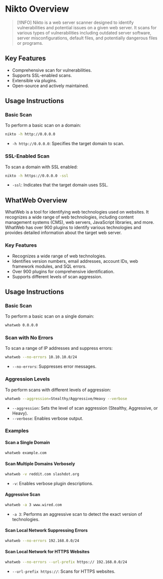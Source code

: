 # Nikto Overview

>[!INFO]
>Nikto is a web server scanner designed to identify vulnerabilities and potential issues on a given web server. It scans for various types of vulnerabilities including outdated server software, server misconfigurations, default files, and potentially dangerous files or programs. 

## Key Features
- Comprehensive scan for vulnerabilities.
- Supports SSL-enabled scans.
- Extensible via plugins.
- Open-source and actively maintained.

## Usage Instructions

### Basic Scan
To perform a basic scan on a domain:
```bash
nikto -h http://0.0.0.0
```
- `-h http://0.0.0.0`: Specifies the target domain to scan.

### SSL-Enabled Scan
To scan a domain with SSL enabled:
```bash
nikto -h https://0.0.0.0 -ssl
```
- `-ssl`: Indicates that the target domain uses SSL.

## WhatWeb Overview

WhatWeb is a tool for identifying web technologies used on websites. It recognizes a wide range of web technologies, including content management systems (CMS), web servers, JavaScript libraries, and more. WhatWeb has over 900 plugins to identify various technologies and provides detailed information about the target web server.

### Key Features
- Recognizes a wide range of web technologies.
- Identifies version numbers, email addresses, account IDs, web framework modules, and SQL errors.
- Over 900 plugins for comprehensive identification.
- Supports different levels of scan aggression.

## Usage Instructions

### Basic Scan
To perform a basic scan on a single domain:
```bash
whatweb 0.0.0.0
```

### Scan with No Errors
To scan a range of IP addresses and suppress errors:
```bash
whatweb --no-errors 10.10.10.0/24
```
- `--no-errors`: Suppresses error messages.

### Aggression Levels
To perform scans with different levels of aggression:
```bash
whatweb --aggression=Stealthy/Aggressive/Heavy --verbose
```
- `--aggression`: Sets the level of scan aggression (Stealthy, Aggressive, or Heavy).
- `--verbose`: Enables verbose output.

### Examples

#### Scan a Single Domain
```bash
whatweb example.com
```

#### Scan Multiple Domains Verbosely
```bash
whatweb -v reddit.com slashdot.org
```
- `-v`: Enables verbose plugin descriptions.

#### Aggressive Scan
```bash
whatweb -a 3 www.wired.com
```
- `-a 3`: Performs an aggressive scan to detect the exact version of technologies.

#### Scan Local Network Suppressing Errors
```bash
whatweb --no-errors 192.168.0.0/24
```

#### Scan Local Network for HTTPS Websites
```bash
whatweb --no-errors --url-prefix https:// 192.168.0.0/24
```
- `--url-prefix https://`: Scans for HTTPS websites.
